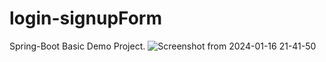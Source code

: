 # login-signupForm
Spring-Boot Basic Demo Project.
![Screenshot from 2024-01-16 21-41-50](https://github.com/Pranjul2002/login-signupForm/assets/109353834/0f7991cd-ccf5-45d2-9b46-9e81fb63f729)
